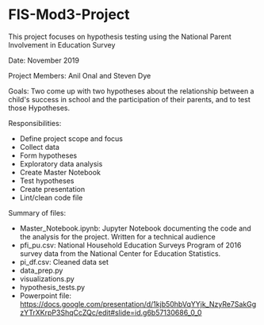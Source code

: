 # FIS-Mod3-Project
This project focuses on hypothesis testing using the National Parent Involvement in Education Survey

Date: November 2019

Project Members: Anil Onal and Steven Dye

Goals: Two come up with two hypotheses about the relationship between a child's success in school and the participation of their parents, and to test those Hypotheses.

Responsibilities:
 - Define project scope and focus
 - Collect data
 - Form hypotheses
 - Exploratory data analysis
 - Create Master Notebook
 - Test hypotheses
 - Create presentation
 - Lint/clean code file
 
Summary of files:
 - Master_Notebook.ipynb: Jupyter Notebook documenting the code and the analysis for the project. Written for a technical audience
 - pfi_pu.csv: National Household Education Surveys Program of 2016 survey data from the National Center for Education Statistics.
 - pi_df.csv: Cleaned data set
 - data_prep.py
 - visualizations.py
 - hypothesis_tests.py
 - Powerpoint file: https://docs.google.com/presentation/d/1kjb50hbVqYYjk_NzyRe7SakGgzYTrXKrpP3ShqCcZQc/edit#slide=id.g6b57130686_0_0
